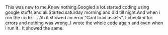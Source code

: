 This was new to me.Knew nothing.Googled a lot.started coding using google stuffs and all.Started saturday morning and did till night.And when i run the code.....
Ah it showed an error."Cant load assets". I checked for errors and nothing was wrong..I wrote the whole code again and even when i run it . It showed the same.
